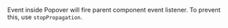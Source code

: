 Event inside Popover will fire parent component event listener. To prevent this, use `stopPropagation`.
